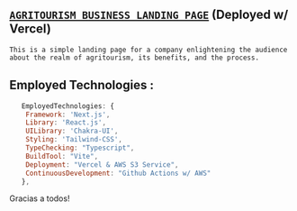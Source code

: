 ## [`AGRITOURISM BUSINESS LANDING PAGE`](https://agritourism-page.vercel.app/)  (Deployed w/ Vercel)


`This is a simple landing page for a company enlightening the audience about the realm of agritourism, its benefits, and the process. `

## Employed Technologies : 
```js
   EmployedTechnologies: {
    Framework: 'Next.js',
    Library: 'React.js', 
    UILibrary: 'Chakra-UI',
    Styling: 'Tailwind-CSS', 
    TypeChecking: "Typescript",
    BuildTool: "Vite",
    Deployment: "Vercel & AWS S3 Service",
    ContinuousDevelopment: "Github Actions w/ AWS"
   },
```

Gracias a todos! 
